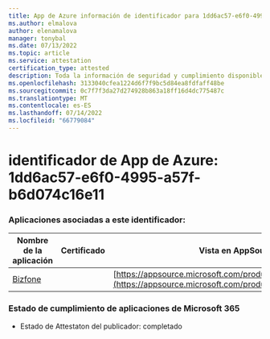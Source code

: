 ```yaml
---
title: App de Azure información de identificador para 1dd6ac57-e6f0-4995-a57f-b6d074c16e11
ms.author: elmalova
author: elenamalova
manager: tonybal
ms.date: 07/13/2022
ms.topic: article
ms.service: attestation
certification_type: attested
description: Toda la información de seguridad y cumplimiento disponible para 1dd6ac57-e6f0-4995-a57f-b6d074c16e11.
ms.openlocfilehash: 3133040cfea1224d6f7f9bc5d84ea8fdfaff48be
ms.sourcegitcommit: 0c7f7f3da27d274928b863a18ff16d4dc775487c
ms.translationtype: MT
ms.contentlocale: es-ES
ms.lasthandoff: 07/14/2022
ms.locfileid: "66779084"
---
```

# <a name="azure-app-id-1dd6ac57-e6f0-4995-a57f-b6d074c16e11"></a>identificador de App de Azure: 1dd6ac57-e6f0-4995-a57f-b6d074c16e11


### <a name="apps-associated-with-this-id"></a>Aplicaciones asociadas a este identificador:
| **Nombre de la aplicación** | **Certificado** | **Vista en AppSource** |
|--------------|---------------|-----------------------|
| [Bizfone](../forward/WA200000874.md) |  | [https://appsource.microsoft.com/product/office/WA200000874](https://appsource.microsoft.com/product/office/WA200000874) |

### <a name="microsoft-365-app-compliance-status"></a>Estado de cumplimiento de aplicaciones de Microsoft 365
- Estado de Attestaton del publicador: completado
